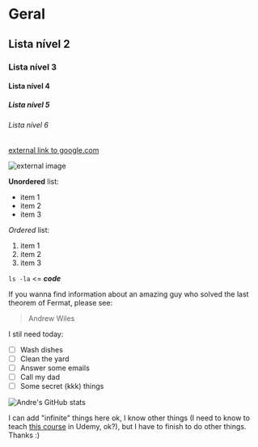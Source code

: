 # Geral

## Lista nível 2

### Lista nível 3

#### Lista nível 4

##### Lista nível 5

###### Lista nível 6

[external link to google.com](http://google.com)

![external image](https://img.freepik.com/fotos-gratis/rio-de-pedra-limpa-e-selva_1417-348.jpg?semt=ais_hybrid)

**Unordered** list:

- item 1
- item 2
- item 3

*Ordered* list:

1. item 1
2. item 2
3. item 3

`ls -la` <= ___code___

If you wanna find information about an amazing guy who solved the last theorem of Fermat, please see:
> Andrew Wiles

I stil need today:

- [ ] Wash dishes
- [ ] Clean the yard
- [ ] Answer some emails
- [ ] Call my dad
- [ ] Some secret (kkk) things

![Andre's GitHub stats](https://github-readme-stats.vercel.app/api?username=andreterceiro&show_icons=true&theme=radical)

I can add "infinite" things here ok, I know other things (I need to know to teach [this course](https://www.terceiro.com.br/git.html) in Udemy, ok?), but I have to finish to do other things. Thanks :)